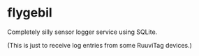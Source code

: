# flygebil

Completely silly sensor logger service using SQLite.

(This is just to receive log entries from some RuuviTag devices.)
